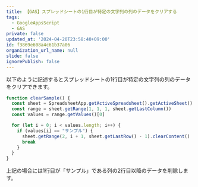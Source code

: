 ```yaml
---
title: 【GAS】スプレッドシートの1行目が特定の文字列の列のデータをクリアする
tags:
  - GoogleAppsScript
  - GAS
private: false
updated_at: '2024-04-20T23:58:40+09:00'
id: f3869e608a4c61b37a06
organization_url_name: null
slide: false
ignorePublish: false
---
```

以下のように記述するとスプレッドシートの1行目が特定の文字列の列のデータをクリアできます。

```js
function clearSample() {
  const sheet = SpreadsheetApp.getActiveSpreadsheet().getActiveSheet()
  const range = sheet.getRange(1, 1, 1, sheet.getLastColumn())
  const values = range.getValues()[0]

  for (let i = 0; i < values.length; i++) {
    if (values[i] == "サンプル") {
      sheet.getRange(2, i + 1, sheet.getLastRow() - 1).clearContent()
      break
    }
  }
}

```

上記の場合には1行目が「サンプル」である列の2行目以降のデータを削除します。
